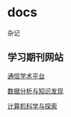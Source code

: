 # docs
杂记

## 学习期刊网站

[通信学术平台](https://www.infocomm-journal.com/bdr/CN/2096-0271/home.shtml)

[数据分析与知识发现](https://manu44.magtech.com.cn/)

[计算机科学与探索](http://fcst.ceaj.org/)
